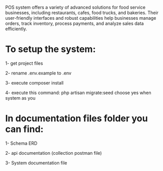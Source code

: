 POS system offers a variety of advanced solutions for food service businesses, including restaurants, cafes, food trucks, and bakeries. Their user-friendly interfaces and robust capabilities help businesses manage orders, track inventory, process payments, and analyze sales data efficiently.


To setup the system:
===================
1- get project files

2- rename .env.example to .env

3- execute composer install

4- execute this command: php artisan migrate:seed
choose yes when system as you


In documentation files folder you can find:
===========================================
1- Schema ERD

2- api documentation (collection postman file)

3- System documentation file
